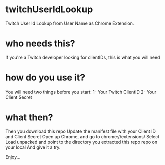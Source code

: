 # twitchUserIdLookup
Twitch User Id Lookup from User Name as Chrome Extension. 
# who needs this?
If you're a Twitch developer looking for clientIDs, this is what you will need
# how do you use it?
You will need two things before you start: 
1- Your Twitch ClientID
2- Your Client Secret
# what then?
Then you download this repo 
Update the manifest file with your Client ID and Client Secret
Open up Chrome, and go to chrome://extensions/
Select Load unpacked and point to the directory you extracted this repo repo on your local 
And give it a try.

Enjoy...
